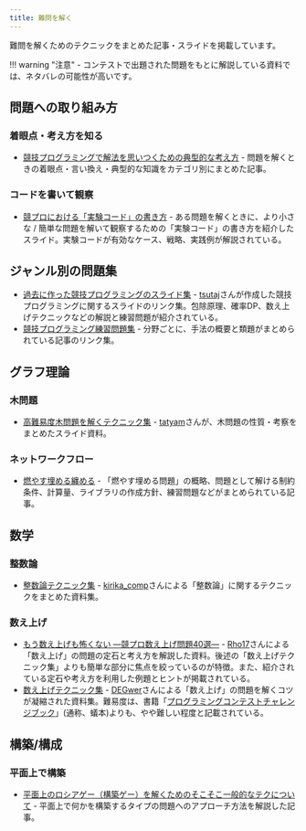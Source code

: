 ```yaml
---
title: 難問を解く
---
```


難問を解くためのテクニックをまとめた記事・スライドを掲載しています。

!!! warning "注意"
    - コンテストで出題された問題をもとに解説している資料では、ネタバレの可能性が高いです。


## 問題への取り組み方

### 着眼点・考え方を知る

- [競技プログラミングで解法を思いつくための典型的な考え方](https://algo-logic.info/how-to-think-cp/) - 問題を解くときの着眼点・言い換え・典型的な知識をカテゴリ別にまとめた記事。

### コードを書いて観察

- [競プロにおける「実験コード」の書き方](https://speakerdeck.com/physics0523/jing-puroniokeru-shi-yan-kodo-falseshu-kifang) - ある問題を解くときに、より小さな / 簡単な問題を解いて観察するための「実験コード」の書き方を紹介したスライド。実験コードが有効なケース、戦略、実践例が解説されている。

## ジャンル別の問題集

- [過去に作った競技プログラミングのスライド集](https://tsutaj.hatenablog.com/entry/2022/07/16/230000) - [tsutaj](https://atcoder.jp/users/tsutaj)さんが作成した競技プログラミングに関するスライドのリンク集。包除原理、確率DP、数え上げテクニックなどの解説と練習問題が紹介されている。
- [競技プログラミング練習問題集](https://blog.hamayanhamayan.com/entry/2100/01/01/000000) - 分野ごとに、手法の概要と類題がまとめられている記事のリンク集。

## グラフ理論

### 木問題

- [高難易度木問題を解くテクニック集](https://speakerdeck.com/tatyam_prime/gao-nan-yi-du-mu-wen-ti-wojie-kutekunitukuji) - [tatyam](https://atcoder.jp/users/tatyam)さんが、木問題の性質・考察をまとめたスライド資料。

### ネットワークフロー

- [燃やす埋める纏める](https://kanpurin.hatenablog.com/entry/moyasu-umeru) - 「燃やす埋める問題」の概略、問題として解ける制約条件、計算量、ライブラリの作成方針、練習問題などがまとめられている記事。

## 数学

### 整数論

- [整数論テクニック集](http://kirika-comp.hatenablog.com/entry/2018/03/12/210446) - [kirika_comp](https://atcoder.jp/users/kirika_comp)さんによる「整数論」に関するテクニックをまとめた資料集。

### 数え上げ

- [もう数え上げも怖くない ―競プロ数え上げ問題40選―](https://zrkkkk.hatenablog.com/entry/2020/03/26/002932) - [Rho17](https://atcoder.jp/users/Rho17)さんによる「数え上げ」の問題の定石と考え方を解説した資料。後述の「数え上げテクニック集」よりも簡単な部分に焦点を絞っているのが特徴。また、紹介されている定石や考え方を利用した例題とヒントが掲載されている。
- [数え上げテクニック集](https://drive.google.com/file/d/1WC7Y2Ni-8elttUgorfbix9tO1fvYN3g3/view) - [DEGwer](https://atcoder.jp/users/DEGwer)さんによる「数え上げ」の問題を解くコツが凝縮された資料集。難易度は、書籍「[プログラミングコンテストチャレンジブック](https://www.amazon.co.jp/dp/B00CY9256C/ref=dp-kindle-redirect?_encoding=UTF8&btkr=1)」(通称、蟻本)よりも、やや難しい程度と記載されている。

## 構築/構成

### 平面上で構築

- [平面上のロシアゲー（構築ゲー）を解くためのそこそこ一般的なテクについて](https://kokiymgch.hatenablog.com/entry/2017/12/12/153419) - 平面上で何かを構築するタイプの問題へのアプローチ方法を解説した記事。
